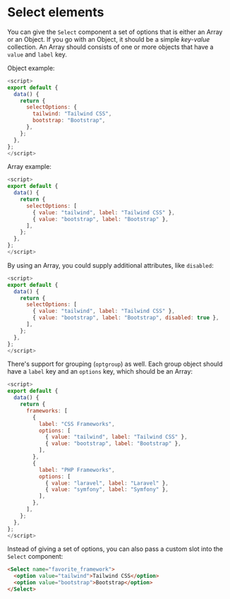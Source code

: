 # Select elements

You can give the `Select` component a set of options that is either an Array or an Object. If you go with an Object, it should be a simple *key-value* collection. An Array should consists of one or more objects that have a `value` and `label` key.

Object example:
```js
<script>
export default {
  data() {
    return {
      selectOptions: {
        tailwind: "Tailwind CSS",
        bootstrap: "Bootstrap",
      },
    };
  },
};
</script>
```

Array example:
```js
<script>
export default {
  data() {
    return {
      selectOptions: [
        { value: "tailwind", label: "Tailwind CSS" },
        { value: "bootstrap", label: "Bootstrap" },
      ],
    };
  },
};
</script>
```

By using an Array, you could supply additional attributes, like `disabled`:

```js
<script>
export default {
  data() {
    return {
      selectOptions: [
        { value: "tailwind", label: "Tailwind CSS" },
        { value: "bootstrap", label: "Bootstrap", disabled: true },
      ],
    };
  },
};
</script>
```

There's support for grouping (`optgroup`) as well. Each group object should have a `label` key and an `options` key, which should be an Array:

```js
<script>
export default {
  data() {
    return {
      frameworks: [
        {
          label: "CSS Frameworks",
          options: [
            { value: "tailwind", label: "Tailwind CSS" },
            { value: "bootstrap", label: "Bootstrap" },
          ],
        },
        {
          label: "PHP Frameworks",
          options: [
            { value: "laravel", label: "Laravel" },
            { value: "symfony", label: "Symfony" },
          ],
        },
      ],
    };
  },
};
</script>
```

Instead of giving a set of options, you can also pass a custom slot into the `Select` component:

```html
<Select name="favorite_framework">
  <option value="tailwind">Tailwind CSS</option>
  <option value="bootstrap">Bootstrap</option>
</Select>
```